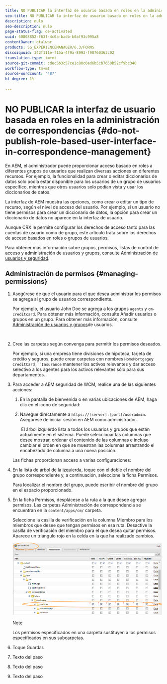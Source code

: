 ```yaml
---
title: NO PUBLICAR la interfaz de usuario basada en roles en la administración de correspondencias
seo-title: NO PUBLICAR la interfaz de usuario basada en roles en la administración de correspondencias
description: nulo
seo-description: nulo
page-status-flag: de-activated
uuid: 60808852-f63f-4c0a-badb-b0af93c995a8
contentOwner: gtalwar
products: SG_EXPERIENCEMANAGER/6.3/FORMS
discoiquuid: 342f111e-f15a-4f9a-8993-f90760363c02
translation-type: tm+mt
source-git-commit: cdec5b3c57ce1c80c0ed6b5cb7650b52cf9bc340
workflow-type: tm+mt
source-wordcount: '487'
ht-degree: 1%

---
```



# NO PUBLICAR la interfaz de usuario basada en roles en la administración de correspondencias {#do-not-publish-role-based-user-interface-in-correspondence-management}

En AEM, el administrador puede proporcionar acceso basado en roles a diferentes grupos de usuarios que realizan diversas acciones en diferentes recursos. Por ejemplo, la funcionalidad para crear o editar diccionarios de datos solo podía estar disponible para los usuarios de un grupo de usuarios específico, mientras que otros usuarios solo podían vista y usar los diccionarios de datos.

La interfaz de AEM muestra las opciones, como crear o editar un tipo de recurso, según el nivel de acceso del usuario. Por ejemplo, si un usuario no tiene permisos para crear un diccionario de datos, la opción para crear un diccionario de datos no aparece en la interfaz de usuario.

Aunque CRX le permite configurar los derechos de acceso tanto para las cuentas de usuario como de grupo, este artículo trata sobre los derechos de acceso basados en roles o grupos de usuarios.

Para obtener más información sobre grupos, permisos, listas de control de acceso y administración de usuarios y grupos, consulte Administración [de usuarios y seguridad](/help/sites-administering/security.md).

## Administración de permisos {#managing-permissions}

1. Asegúrese de que el usuario para el que desea administrar los permisos se agrega al grupo de usuarios correspondiente.

   Por ejemplo, el usuario John Doe se agrega a los grupos `agents` y `cm-creditcard`. Para obtener más información, consulte Añadir usuarios o grupos en un grupo. Para obtener más información, consulte [Administración de usuarios y grupos](/help/communities/users.md)de usuarios.

   ![]()

1. Cree las carpetas según convenga para permitir los permisos deseados.

   Por ejemplo, si una empresa tiene divisiones de hipoteca, tarjeta de crédito y seguros, puede crear carpetas con nombres `HomeMortgage`y `CreditCard,``Insurance` mantener los activos relevantes y dar acceso selectivo a los agentes para los activos relevantes sólo para sus departamentos.

1. Para acceder a AEM seguridad de WCM, realice una de las siguientes acciones:

   1. En la pantalla de bienvenida o en varias ubicaciones de AEM, haga clic en el icono de seguridad:

   1. Navegue directamente a `https://[server]:[port]/useradmin`. Asegúrese de iniciar sesión en AEM como administrador.

      ![]()
   El árbol izquierdo lista a todos los usuarios y grupos que están actualmente en el sistema. Puede seleccionar las columnas que desee mostrar, ordenar el contenido de las columnas e incluso cambiar el orden en que se muestran las columnas arrastrando el encabezado de columna a una nueva posición.

   Las fichas proporcionan acceso a varias configuraciones:

1. En la lista de árbol de la izquierda, toque con el doble el nombre del grupo correspondiente y, a continuación, seleccione la ficha Permisos.

   Para localizar el nombre del grupo, puede escribir el nombre del grupo en el espacio proporcionado.

1. En la ficha Permisos, desplácese a la ruta a la que desee agregar permisos. Las carpetas Administración de correspondencia se encuentran en la `content/apps/cm/` carpeta.

   Seleccione la casilla de verificación en la columna Miembro para los miembros que desee que tengan permisos en esa ruta. Desactive la casilla de verificación del miembro para el que desea quitar permisos. Aparece un triángulo rojo en la celda en la que ha realizado cambios.

   ![useradmin-creditcard](assets/useradmin-creditcard.png)

   >[!NOTE]
   >
   >Los permisos especificados en una carpeta sustituyen a los permisos especificados en sus subcarpetas.

1. Toque Guardar.
1. Texto del paso
1. Texto del paso
1. Texto del paso

